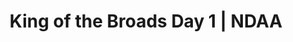 ---
layout: match
title: King of the Broads Day 1 | NDAA
keywords: NDAA, norwich & district anglers, norwich and district angling, norwich & district, matches, fishing match, match list, match calendar, match listing, ndaa king of the broads, ndaa king of the broads
match-period: rounds
match-type: pairs
sections:
  - title: Match Information
    hash: match-info
    css-class: match-info
    paragraphs:
      - hdr:
        img:
        sentences:
          - txt: Entry fee and pools (to be paid before the Day 1 draw).
        #   - txt: Please note that the pegs at the far end of Womack & Cold Harbour are in the reeds, boots/waders and a platform are recommended.
          - txt: Those of you who draw scales on Day 1 please ensure you return them to the Match HQ at end of Day 1.
          - txt: Results across both days will be declared at end of Day 2 at the Day 2 Match HQ.
#   - title: Match Result
#     hash: match-result
#     paragraphs:
#       - hdr:
#         img:
#         sentences:
#           - txt: Day 1 top 5 weights shown above.
#           - txt: King of the Broads decided by sections points (then accumulated weight).
#           - txt: Positions after Day 1 shown below.
#   - title: 
#     hash:
#     css-class: table-container
#     paragraphs:
#       - result-file: kotb-d1
---